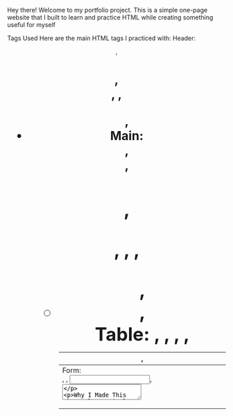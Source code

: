 Hey there! Welcome to my portfolio project.
This is a simple one-page website that I built to learn and practice HTML while creating something useful for myself

Tags Used
Here are the main HTML tags I practiced with:
Header: <header>, <h1>, <nav>, <a>, <ul>, <li>
Main: <main>, <section>, <h2>, <p>, <a>, <img>, <ul>, <li>, <br>
Table: <table>, <thead>, <tr>, <th>, <tbody>, <td>
Form: <form>, <label>, <input>, <textarea>

Why I Made This
The goal was simple:
👉 Learn HTML.
👉 Build a portfolio I can improve later.
👉 Test my knowledge by putting everything into one project.

